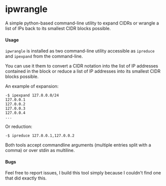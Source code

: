 # ipwrangle
A simple python-based command-line utility to expand CIDRs or wrangle a list of IPs back to its smallest CIDR blocks possible.

#### Usage
`ipwrangle` is installed as two command-line utility accessible as `ipreduce` and `ipexpand` from the command-line.

You can use it them to convert a CIDR notation into the list of IP addresses contained in the block or reduce a list of IP addresses into its smallest CIDR blocks possible.

An example of expansion:

```
-$ ipexpand 127.0.0.0/24
127.0.0.1
127.0.0.2
127.0.0.3
127.0.0.4
...
```

Or reduction:
```text
-$ ipreduce 127.0.0.1,127.0.0.2

```

Both tools accept commandline arguments (multiple entries split with a comma) or over stdin as multiline.


#### Bugs
Feel free to report issues, I build this tool simply because I couldn't find one that did exactly this.